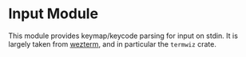 # Input Module

This module provides keymap/keycode parsing for input on stdin. It is
largely taken from [wezterm](https://www.github.com/wez/wezterm), and in
particular the `termwiz` crate.
